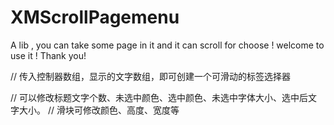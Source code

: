 # XMScrollPagemenu
A lib , you can take some page in it and it can scroll for choose ! welcome to use it ! Thank you!

// 传入控制器数组，显示的文字数组，即可创建一个可滑动的标签选择器

// 可以修改标题文字个数、未选中颜色、选中颜色、未选中字体大小、选中后文字大小。
// 滑块可修改颜色、高度、宽度等
